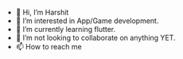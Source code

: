 - 👋 Hi, I’m Harshit
- 👀 I’m interested in App/Game development.
- 🌱 I’m currently learning flutter.
- 💞️ I’m not looking to collaborate on anything YET. 
- 📫 How to reach me

<!---
rrrautela/rrrautela is a ✨ special ✨ repository because its `README.md` (this file) appears on your GitHub profile.
You can click the Preview link to take a look at your changes.
--->
